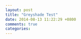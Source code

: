 ```yaml
---
layout: post
title: "Greyshade Test"
date: 2014-08-13 11:22:29 +0800
comments: true
categories: 
---
```

